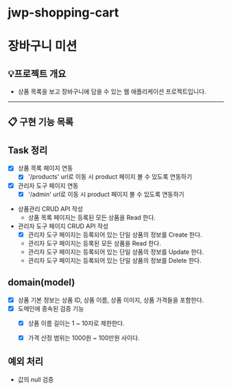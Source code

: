 # jwp-shopping-cart

# 장바구니 미션 

## 💡프로젝트 개요
- 상품 목록을 보고 장바구니에 담을 수 있는 웹 애플리케이션 프로젝트입니다.
---


## 📋 구현 기능 목록

## Task 정리
- [X] 상품 목록 페이지 연동
  - [X] '/products' url로 이동 시 product 페이지 볼 수 있도록 연동하기
- [X] 관리자 도구 페이지 연동
  - [X] '/admin' url로 이동 시 product 페이지 볼 수 있도록 연동하기
- 상품관리 CRUD API 작성
  - 상품 목록 페이지는 등록된 모든 상품을 Read 한다.
- 관리자 도구 페이지 CRUD API 작성
  - [X] 관리자 도구 페이지는 등록되어 있는 단일 상품의 정보를 Create 한다.
  - 관리자 도구 페이지는 등록된 모든 상품을 Read 한다.
  - 관리자 도구 페이지는 등록되어 있는 단일 상품의 정보를 Update 한다.
  - 관리자 도구 페이지는 등록되어 있는 단일 상품의 정보를 Delete 한다.


## domain(model)
- [X] 상품 기본 정보는 상품 ID, 상품 이름, 상품 이미지, 상품 가격들을 포함한다.
- [X] 도메인에 종속된 검증 기능
  - [X] 상품 이름 길이는 1 ~ 10자로 제한한다.
  - [X] 가격 산정 범위는 1000원 ~ 100만원 사이다.


## 예외 처리
- 값의 null 검증

